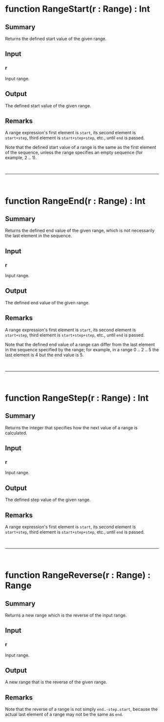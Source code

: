 # function RangeStart(r : Range) : Int

## Summary
Returns the defined start value of the given range.

## Input
### r
Input range.

## Output
The defined start value of the given range.

## Remarks
A range expression's first element is `start`,
its second element is `start+step`, third element is `start+step+step`, etc.,
until `end` is passed.

Note that the defined start value of a range is the same as the first element of the sequence,
unless the range specifies an empty sequence (for example, 2 .. 1).

&nbsp;

---

&nbsp;

# function RangeEnd(r : Range) : Int

## Summary
Returns the defined end value of the given range,
which is not necessarily the last element in the sequence.

## Input
### r
Input range.

## Output
The defined end value of the given range.

## Remarks
A range expression's first element is `start`,
its second element is `start+step`, third element is `start+step+step`, etc.,
until `end` is passed.

Note that the defined end value of a range can differ from the last element in the sequence specified by the range;
for example, in a range 0 .. 2 .. 5 the last element is 4 but the end value is 5.

&nbsp;

---

&nbsp;

# function RangeStep(r : Range) : Int

## Summary
Returns the integer that specifies how the next value of a range is calculated.

## Input
### r
Input range.

## Output
The defined step value of the given range.

## Remarks
A range expression's first element is `start`,
its second element is `start+step`, third element is `start+step+step`, etc.,
until `end` is passed.

&nbsp;

---

&nbsp;

# function RangeReverse(r : Range) : Range

## Summary
Returns a new range which is the reverse of the input range.

## Input
### r
Input range.

## Output
A new range that is the reverse of the given range.

## Remarks
Note that the reverse of a range is not simply `end`..`-step`..`start`, because
the actual last element of a range may not be the same as `end`.
